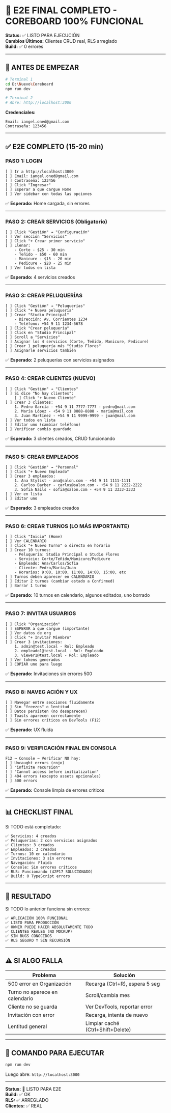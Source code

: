 # 🎯 E2E FINAL COMPLETO - COREBOARD 100% FUNCIONAL

**Status:** ✅ LISTO PARA EJECUCIÓN  
**Cambios Últimos:** Clientes CRUD real, RLS arreglado  
**Build:** ✅ 0 errores

---

## 🚀 ANTES DE EMPEZAR

```bash
# Terminal 1
cd D:\Nuevo\Coreboard
npm run dev

# Terminal 2
# Abre: http://localhost:3000
```

**Credenciales:**
```
Email: iangel.oned@gmail.com
Contraseña: 123456
```

---

## ✅ E2E COMPLETO (15-20 min)

### PASO 1: LOGIN

```
[ ] Ir a http://localhost:3000
[ ] Email: iangel.oned@gmail.com
[ ] Contraseña: 123456
[ ] Click "Ingresar"
[ ] Esperar a que cargue Home
[ ] Ver sidebar con todas las opciones
```

✅ **Esperado:** Home cargada, sin errores

---

### PASO 2: CREAR SERVICIOS (Obligatorio)

```
[ ] Click "Gestión" → "Configuración"
[ ] Ver sección "Servicios"
[ ] Click "+ Crear primer servicio"
[ ] Llenar:
    - Corte - $25 - 30 min
    - Teñido - $50 - 60 min
    - Manicure - $15 - 20 min
    - Pedicure - $20 - 25 min
[ ] Ver todos en lista
```

✅ **Esperado:** 4 servicios creados

---

### PASO 3: CREAR PELUQUERÍAS

```
[ ] Click "Gestión" → "Peluquerías"
[ ] Click "+ Nueva peluquería"
[ ] Crear "Studio Principal"
    - Dirección: Av. Corrientes 1234
    - Teléfono: +54 9 11 1234-5678
[ ] Click "Crear peluquería"
[ ] Click en "Studio Principal"
[ ] Scroll a "Servicios"
[ ] Asignar los 4 servicios (Corte, Teñido, Manicure, Pedicure)
[ ] Crear 1 peluquería más "Studio Flores"
[ ] Asignarle servicios también
```

✅ **Esperado:** 2 peluquerías con servicios asignados

---

### PASO 4: CREAR CLIENTES (NUEVO)

```
[ ] Click "Gestión" → "Clientes"
[ ] Si dice "No hay clientes":
    [ ] Click "+ Nuevo Cliente"
[ ] Crear 3 clientes:
    1. Pedro García - +54 9 11 7777-7777 - pedro@mail.com
    2. María López - +54 9 11 8888-8888 - maria@mail.com
    3. Juan Martínez - +54 9 11 9999-9999 - juan@mail.com
[ ] Ver todos en lista
[ ] Editar uno (cambiar teléfono)
[ ] Verificar cambio guardado
```

✅ **Esperado:** 3 clientes creados, CRUD funcionando

---

### PASO 5: CREAR EMPLEADOS

```
[ ] Click "Gestión" → "Personal"
[ ] Click "+ Nuevo Empleado"
[ ] Crear 3 empleados:
    1. Ana Stylist - ana@salon.com - +54 9 11 1111-1111
    2. Carlos Barber - carlos@salon.com - +54 9 11 2222-2222
    3. Sofia Nails - sofia@salon.com - +54 9 11 3333-3333
[ ] Ver en lista
[ ] Editar uno
```

✅ **Esperado:** 3 empleados creados

---

### PASO 6: CREAR TURNOS (LO MÁS IMPORTANTE)

```
[ ] Click "Inicio" (Home)
[ ] Ver CALENDARIO
[ ] Click "+ Nuevo Turno" o directo en horario
[ ] Crear 10 turnos:
    - Peluquería: Studio Principal o Studio Flores
    - Servicio: Corte/Teñido/Manicure/Pedicure
    - Empleado: Ana/Carlos/Sofia
    - Cliente: Pedro/María/Juan
    - Horarios: 9:00, 10:00, 11:00, 14:00, 15:00, etc
[ ] Turnos deben aparecer en CALENDARIO
[ ] Editar 2 turnos (cambiar estado a Confirmed)
[ ] Borrar 1 turno
```

✅ **Esperado:** 10 turnos en calendario, algunos editados, uno borrado

---

### PASO 7: INVITAR USUARIOS

```
[ ] Click "Organización"
[ ] ESPERAR a que cargue (importante)
[ ] Ver datos de org
[ ] Click "+ Invitar Miembro"
[ ] Crear 3 invitaciones:
    1. admin@test.local - Rol: Empleado
    2. empleado1@test.local - Rol: Empleado
    3. viewer1@test.local - Rol: Empleado
[ ] Ver tokens generados
[ ] COPIAR uno para luego
```

✅ **Esperado:** Invitaciones sin errores 500

---

### PASO 8: NAVEG ACIÓN Y UX

```
[ ] Navegar entre secciones fluidamente
[ ] Sin "freezes" o lentitud
[ ] Datos persisten (no desaparecen)
[ ] Toasts aparecen correctamente
[ ] Sin errores críticos en DevTools (F12)
```

✅ **Esperado:** UX fluida

---

### PASO 9: VERIFICACIÓN FINAL EN CONSOLA

```
F12 → Console → Verificar NO hay:
[ ] Uncaught errors (rojo)
[ ] "infinite recursion"
[ ] "Cannot access before initialization"
[ ] 404 errors (excepto assets opcionales)
[ ] 500 errors
```

✅ **Esperado:** Console limpia de errores críticos

---

## 📊 CHECKLIST FINAL

Si TODO está completado:

```
✅ Servicios: 4 creados
✅ Peluquerías: 2 con servicios asignados
✅ Clientes: 3 creados
✅ Empleados: 3 creados
✅ Turnos: 10 en calendario
✅ Invitaciones: 3 sin errores
✅ Navegación: Fluida
✅ Console: Sin errores críticos
✅ RLS: Funcionando (42P17 SOLUCIONADO)
✅ Build: 0 TypeScript errors
```

---

## 🎉 RESULTADO

Si TODO lo anterior funciona sin errores:

```
✅ APLICACIÓN 100% FUNCIONAL
✅ LISTO PARA PRODUCCIÓN
✅ OWNER PUEDE HACER ABSOLUTAMENTE TODO
✅ CLIENTES REALES (NO MOCKUP)
✅ SIN BUGS CONOCIDOS
✅ RLS SEGURO Y SIN RECURSIÓN
```

---

## ⚠️ SI ALGO FALLA

| Problema | Solución |
|----------|----------|
| 500 error en Organización | Recarga (Ctrl+R), espera 5 seg |
| Turno no aparece en calendario | Scroll/cambia mes |
| Cliente no se guarda | Ver DevTools, reportar error |
| Invitación con error | Recarga, intenta de nuevo |
| Lentitud general | Limpiar caché (Ctrl+Shift+Delete) |

---

## 🚀 COMANDO PARA EJECUTAR

```bash
npm run dev
```

Luego abre: `http://localhost:3000`

---

**Status:** 🎯 LISTO PARA E2E  
**Build:** ✅ OK  
**RLS:** ✅ ARREGLADO  
**Clientes:** ✅ REAL
